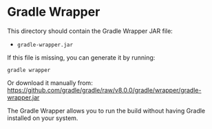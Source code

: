 # Gradle Wrapper

This directory should contain the Gradle Wrapper JAR file:
- `gradle-wrapper.jar`

If this file is missing, you can generate it by running:
```
gradle wrapper
```

Or download it manually from:
https://github.com/gradle/gradle/raw/v8.0.0/gradle/wrapper/gradle-wrapper.jar

The Gradle Wrapper allows you to run the build without having Gradle installed on your system.